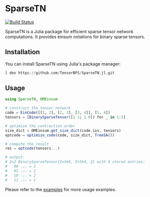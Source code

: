 # SparseTN

[![Build Status](https://github.com/TensorBFS/SparseTN.jl/actions/workflows/CI.yml/badge.svg?branch=main)](https://github.com/TensorBFS/SparseTN.jl/actions/workflows/CI.yml?query=branch%3Amain)

SparseTN is a Julia package for efficient sparse tensor network computations. It provides einsum notations for binary sparse tensors.

## Installation

You can install SparseTN using Julia's package manager:

```julia
] dev https://github.com/TensorBFS/SparseTN.jl.git
```

## Usage
```julia
using SparseTN, OMEinsum

# construct the tensor network
code = EinCode([[1, 2], [2, 3], [3, 4]], [1, 4])
tensors = [BinarySparseTensor([1 1; 1 0]) for _ in 1:3]

# optimize the contraction order
size_dict = OMEinsum.get_size_dict(code.ixs, tensors)
optcode = optimize_code(code, size_dict, TreeSA())

# compute the result
res = optcode(tensors...)

# output:
# 2×2 BinarySparseTensor{Int64, Int64, 2} with 4 stored entries:
#   00 ₍₂₎ = 3
#   01 ₍₂₎ = 2
#   10 ₍₂₎ = 2
#   11 ₍₂₎ = 1
```

Please refer to the [examples](https://github.com/TensorBFS/SparseTN.jl/tree/main/example) for more usage examples.

